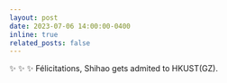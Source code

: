 ```yaml
---
layout: post
date: 2023-07-06 14:00:00-0400
inline: true
related_posts: false
---
```


:sparkles: :sparkles: :sparkles: Félicitations, Shihao gets admited to HKUST(GZ).
